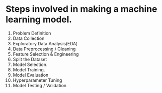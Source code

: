  
 # Steps involved in making a machine learning model.

1. Problem Definition
2. Data Collection
3. Exploratory Data Analysis(EDA)
4. Data Preprocessing / Cleaning
5. Feature Selection & Engineering
6. Split the Dataset
7. Model Selection.
8. Model Training.
9. Model Evaluation
10. Hyperparameter Tuning
11. Model Testing / Validation.